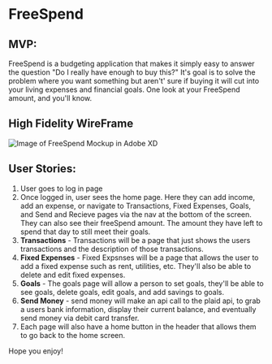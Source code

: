 # FreeSpend

## MVP:

FreeSpend is a budgeting application that makes it simply easy to answer the question "Do I really have enough to buy this?" It's goal is to solve the problem where you want something but aren't' sure if buying it will cut into your living expenses and financial goals. One look at your FreeSpend amount, and you'll know. 

## High Fidelity WireFrame

![Image of FreeSpend Mockup in Adobe XD]("http://smith11b.github.io/images/freespend-mockup.png")

## User Stories:

1. User goes to log in page
2. Once logged in, user sees the home page. Here they can add income, add an expense, or navigate to Transactions, Fixed Expenses, Goals, and Send and Recieve pages via the nav at the bottom of the screen. They can also see their freeSpend amount. The amount they have left to spend that day to still meet their goals.
3. **Transactions** - Transactions will be a page that just shows the users transactions and the description of those transactions.
4. **Fixed Expenses** - Fixed Expsnses will be a page that allows the user to add a fixed expense such as rent, utilities, etc. They'll also be able to delete and edit fixed expenses.
5. **Goals** - The goals page will allow a person to set goals, they'll be able to see goals, delete goals, edit goals, and add savings to goals.
6. **Send Money** - send money will make an api call to the plaid api, to grab a users bank information, display their current balance, and eventually send money via debit card transfer.
7. Each page will also have a home button in the header that allows them to go back to the home screen. 

Hope you enjoy!
